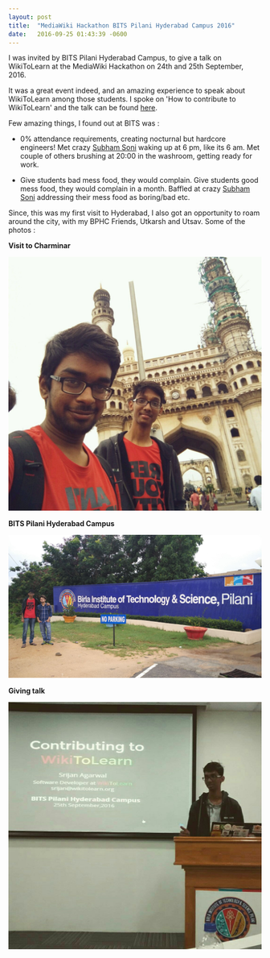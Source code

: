 ```yaml
---
layout: post
title:  "MediaWiki Hackathon BITS Pilani Hyderabad Campus 2016"
date:   2016-09-25 01:43:39 -0600
---
```


I was invited by BITS Pilani Hyderabad Campus, to give a talk on WikiToLearn at the MediaWiki Hackathon on 24th and 25th September, 2016.

It was a great event indeed, and an amazing experience to speak about WikiToLearn among those students. I spoke on 'How to contribute to WikiToLearn' and the talk can be found [here](https://slides.com/srijancse/wikitolearn).

Few amazing things, I found out at BITS was :

+  0% attendance requirements, creating nocturnal but hardcore engineers! Met crazy [Subham Soni](https://en.wikipedia.org/wiki/User:Soni) waking up at 6 pm, like its 6 am. Met couple of others brushing at 20:00 in the washroom, getting ready for work.

+ Give students bad mess food, they would complain.
Give students good mess food, they would complain in a month.
Baffled at crazy [Subham Soni](https://en.wikipedia.org/wiki/User:Soni) addressing their mess food as boring/bad etc.

Since, this was my first visit to Hyderabad, I also got an opportunity to roam around the city, with my BPHC Friends, Utkarsh and Utsav. Some of the photos :

**Visit to Charminar**
 <div class="image-wrap">
 <div class="image-block">
     <img src="/images/Charminar.jpg" alt="profile image">
 </div>
</div>

**BITS Pilani Hyderabad Campus**
 <div class="image-wrap">
 <div class="image-block">
     <img src="/images/bphc.jpg" alt="profile image">
 </div>
</div>

**Giving talk**
<div class="image-wrap">
<div class="image-block">
    <img src="/images/talk.jpg" alt="profile image">
</div>
</div>
